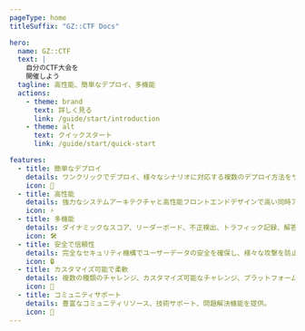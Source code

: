 ```yaml
---
pageType: home
titleSuffix: "GZ::CTF Docs"

hero:
  name: GZ::CTF
  text: |
    自分のCTF大会を
    開催しよう
  tagline: 高性能、簡単なデプロイ、多機能
  actions:
    - theme: brand
      text: 詳しく見る
      link: /guide/start/introduction
    - theme: alt
      text: クイックスタート
      link: /guide/start/quick-start

features:
  - title: 簡単なデプロイ
    details: ワンクリックでデプロイ、様々なシナリオに対応する複数のデプロイ方法をサポート。
    icon: 🚀
  - title: 高性能
    details: 強力なシステムアーキテクチャと高性能フロントエンドデザインで高い同時アクセスを実現。
    icon: ⚡
  - title: 多機能
    details: ダイナミックなスコア、リーダーボード、不正検出、トラフィック記録、解答集機能を完備。
    icon: 🛠️
  - title: 安全で信頼性
    details: 完全なセキュリティ機構でユーザーデータの安全を確保し、様々な攻撃を防止。
    icon: 🔒
  - title: カスタマイズ可能で柔軟
    details: 複数の種類のチャレンジ、カスタマイズ可能なチャレンジ、プラットフォームスタイルのサポート。
    icon: 🎨
  - title: コミュニティサポート
    details: 豊富なコミュニティリソース、技術サポート、問題解決機能を提供。
    icon: 🤝
---
```


